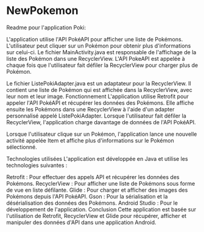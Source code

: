 # NewPokemon
Readme pour l'application Poki:

L'application utilise l'API PokéAPI pour afficher une liste de Pokémons. L'utilisateur peut cliquer sur un Pokémon pour obtenir plus d'informations sur celui-ci.
Le fichier MainActivity.java est responsable de l'affichage de la liste des Pokémon dans une RecyclerView. L'API PokeAPI est appelée à chaque fois que l'utilisateur fait défiler la RecyclerView pour charger plus de Pokémon.

Le fichier ListePokiAdapter.java est un adaptateur pour la RecyclerView. Il contient une liste de Pokémon qui est affichée dans la RecyclerView, avec leur nom et leur image.
Fonctionnement
L'application utilise Retrofit pour appeler l'API PokéAPI et récupérer les données des Pokémons. Elle affiche ensuite les Pokémons dans une RecyclerView à l'aide d'un adapter personnalisé appelé ListePokiAdapter. Lorsque l'utilisateur fait défiler la RecyclerView, l'application charge davantage de données de l'API PokéAPI.

Lorsque l'utilisateur clique sur un Pokémon, l'application lance une nouvelle activité appelée Item et affiche plus d'informations sur le Pokémon sélectionné.

Technologies utilisées
L'application est développée en Java et utilise les technologies suivantes :

Retrofit : Pour effectuer des appels API et récupérer les données des Pokémons.
RecyclerView : Pour afficher une liste de Pokémons sous forme de vue en liste défilante.
Glide : Pour charger et afficher des images des Pokémons depuis l'API PokéAPI.
Gson : Pour la sérialisation et la désérialisation des données des Pokémons.
Android Studio : Pour le développement de l'application.
Conclusion
Cette application est basée sur l'utilisation de Retrofit, RecyclerView et Glide pour récupérer, afficher et manipuler des données d'API dans une application Android.
